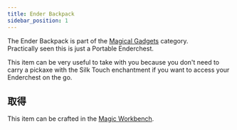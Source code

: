 ```yaml
---
title: Ender Backpack
sidebar_position: 1
---
```


The Ender Backpack is part of the [Magical Gadgets](Magical-Gadgets) category.  
Practically seen this is just a Portable Enderchest.

This item can be very useful to take with you because you don't need to carry a pickaxe with the Silk Touch enchantment if you want to access your Enderchest on the go.

## 取得

This item can be crafted in the [Magic Workbench](Magic-Workbench).
